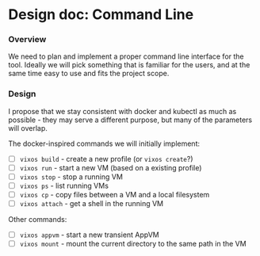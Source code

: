 # Design doc: Command Line

### Overview

We need to plan and implement a proper command line interface for the tool.
Ideally we will pick something that is familiar for the users, and at the
same time easy to use and fits the project scope.

### Design

I propose that we stay consistent with docker and kubectl as much as possible -
they may serve a different purpose, but many of the parameters will overlap.

The docker-inspired commands we will initially implement:

- [ ] `vixos build` - create a new profile (or `vixos create`?)
- [ ] `vixos run` - start a new VM (based on a existing profile) 
- [ ] `vixos stop` - stop a running VM
- [ ] `vixos ps` - list running VMs
- [ ] `vixos cp` - copy files between a VM and a local filesystem
- [ ] `vixos attach` - get a shell in the running VM

Other commands:

- [ ] `vixos appvm` - start a new transient AppVM 
- [ ] `vixos mount` - mount the current directory to the same path in the VM
